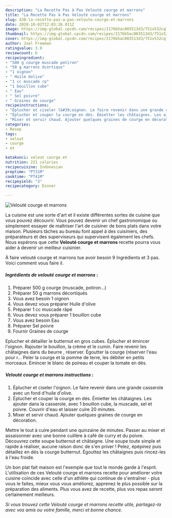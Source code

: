 ```yaml
---
description: "La Recette Pas à Pas Velouté courge et marrons"
title: "La Recette Pas à Pas Velouté courge et marrons"
slug: 420-la-recette-pas-a-pas-veloute-courge-et-marrons
date: 2020-10-01T22:03:26.011Z
image: https://img-global.cpcdn.com/recipes/2176b5ac003513d3/751x532cq70/veloute-courge-et-marrons-photo-principale-de-la-recette.jpg
thumbnail: https://img-global.cpcdn.com/recipes/2176b5ac003513d3/751x532cq70/veloute-courge-et-marrons-photo-principale-de-la-recette.jpg
cover: https://img-global.cpcdn.com/recipes/2176b5ac003513d3/751x532cq70/veloute-courge-et-marrons-photo-principale-de-la-recette.jpg
author: Joel Freeman
ratingvalue: 3.9
reviewcount: 6
recipeingredient:
- "500 g courge muscade potiron"
- "50 g marrons dcortiqus"
- "1 oignon"
- " Huile dolive"
- "1 cc muscade rp"
- "1 bouillon cube"
- " Eau"
- " Sel poivre"
- " Graines de courge"
recipeinstructions:
- "Éplucher et ciseler l&#39;oignon. Le faire revenir dans une grande casserole avec un fond d&#39;huile d&#39;olive."
- "Éplucher et couper la courge en dés. Émietter les châtaignes. Les ajouter dans la casserole, avec 1 bouillon cube, la muscade, sel et poivre. Couvrir d&#39;eau et laisser cuire 20 minutes."
- "Mixer et servir chaud. Ajouter quelques graines de courge en décoration."
categories:
- Resep
tags:
- velout
- courge
- et

katakunci: velout courge et 
nutrition: 221 calories
recipecuisine: Indonesian
preptime: "PT31M"
cooktime: "PT41M"
recipeyield: "3"
recipecategory: Dinner

---
```



![Velouté courge et marrons](https://img-global.cpcdn.com/recipes/2176b5ac003513d3/751x532cq70/veloute-courge-et-marrons-photo-principale-de-la-recette.jpg)

La cuisine est une sorte d'art et il existe différentes sortes de cuisine que vous pouvez découvrir. Vous pouvez devenir un chef gastronomique ou simplement essayer de maîtriser l'art de cuisiner de bons plats dans votre maison. Plusieurs tâches au bureau font appel à des cuisiniers, des préparateurs et des superviseurs qui supervisent également les chefs. Nous espérons que cette <strong> Velouté courge et marrons </strong> recette pourra vous aider à devenir un meilleur cuisinier.

<!--inarticleads1-->

À faire velouté courge et marrons tue avoir besoin 9 Ingrédients et 3 pas. Voici comment vous faire il.

##### Ingrédients de velouté courge et marrons :

1. Préparer 500 g courge (muscade, potiron...)
1. Préparer 50 g marrons décortiqués
1. Vous avez besoin 1 oignon
1. Vous devez vous préparer  Huile d&#39;olive
1. Préparer 1 cc muscade râpé
1. Vous devez vous préparer 1 bouillon cube
1. Vous avez besoin  Eau
1. Préparer  Sel poivre
1. Fournir  Graines de courge


Eplucher et détailler le butternut en gros cubes. Éplucher et émincer l&#39;oignon. Rajouter le bouillon, la crème et le cumin. Faire revenir les châtaignes dans du beurre , réserver. Égoutter la courge (réserver l&#39;eau pour r… Peler la courge et la pomme de terre, les débiter en petits morceaux. Emincer le blanc de poireau et couper la tomate en dés. 

<!--inarticleads2-->

##### Velouté courge et marrons instructions :

1. Éplucher et ciseler l&#39;oignon. Le faire revenir dans une grande casserole avec un fond d&#39;huile d&#39;olive.
1. Éplucher et couper la courge en dés. Émietter les châtaignes. Les ajouter dans la casserole, avec 1 bouillon cube, la muscade, sel et poivre. Couvrir d&#39;eau et laisser cuire 20 minutes.
1. Mixer et servir chaud. Ajouter quelques graines de courge en décoration.


Mettre le tout à cuire pendant une quinzaine de minutes. Passer au mixer et assaisonner avec une bonne cuillère à café de curry et du poivre. Découvrez cette soupe butternut et châtaigne. Une soupe toute simple et rapide à réaliser, aucune raison donc de s&#39;en priver ! Pelez, épépinez puis détaillez en dés la courge butternut. Égouttez les châtaignes puis rincez-les à l&#39;eau froide. 

<!--inarticleads1-->

<p>
Un bon plat fait maison est l'exemple que tout le monde garde à l'esprit. L'utilisation de ces Velouté courge et marrons recette pour améliorer votre cuisine coïncide avec celle d'un athlète qui continue de s'entraîner - plus vous le faites, mieux vous vous améliorez, apprenez le plus possible sur la préparation des aliments. Plus vous avez de recette, plus vos repas seront certainement meilleurs.
</p>

<p>
<i>Si vous trouvez cette Velouté courge et marrons recette utile, partagez-la avec vos amis ou votre famille, merci et bonne chance.</i>
</p>
